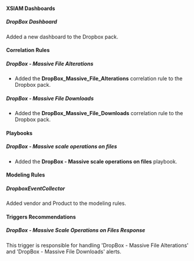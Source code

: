#### XSIAM Dashboards
##### DropBox Dashboard
Added a new dashboard to the Dropbox pack.

#### Correlation Rules
##### DropBox - Massive File Alterations
- Added the **DropBox_Massive_File_Alterations** correlation rule to the Dropbox pack.
##### DropBox - Massive File Downloads
- Added the **DropBox_Massive_File_Downloads** correlation rule to the Dropbox pack.

#### Playbooks
##### DropBox - Massive scale operations on files
- Added the **DropBox - Massive scale operations on files** playbook.

#### Modeling Rules
##### DropboxEventCollector
Added vendor and Product to the modeling rules.

#### Triggers Recommendations
##### DropBox - Massive Scale Operations on Files Response
This trigger is responsible for handling 'DropBox - Massive File Alterations' and 'DropBox - Massive File Downloads' alerts.
